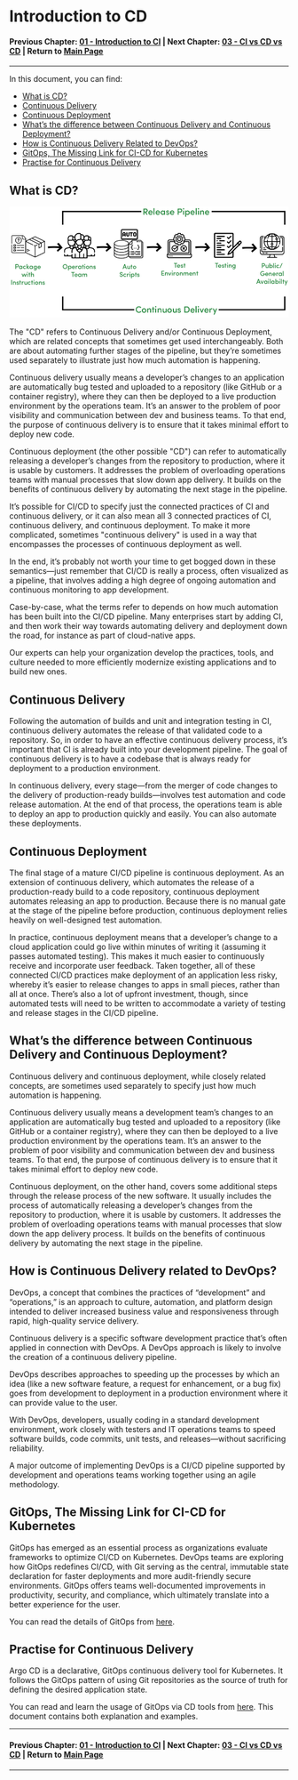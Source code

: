 # Introduction to CD

#### Previous Chapter: [01 - Introduction to CI](ch01-introduction-to-ci.md) | Next Chapter: [03 - CI vs CD vs CD](ch03-ci-vs-cd-vs-cd.md) | Return to [Main Page](README.md)
---

In this document, you can find:

- [What is CD?](#what-is-cd)
- [Continuous Delivery](#continuous-delivery)
- [Continuous Deployment](#continuous-deployment)
- [What’s the difference between Continuous Delivery and Continuous Deployment?](#what-is-cd)
- [How is Continuous Delivery Related to DevOps?](#how-is-continuous-delivery-related-to-devops)
- [GitOps, The Missing Link for CI-CD for Kubernetes](#gitops-the-missing-link-for-ci-cd-for-kubernetes)
- [Practise for Continuous Delivery](#practise-for-continuous-delivery)

## What is CD?

![](images/CD-surecleri/image-1.png)

The "CD" refers to Continuous Delivery and/or Continuous Deployment, which are related concepts that sometimes get used interchangeably. Both are about automating further stages of the pipeline, but they’re sometimes used separately to illustrate just how much automation is happening.

Continuous delivery usually means a developer’s changes to an application are automatically bug tested and uploaded to a repository (like GitHub or a container registry), where they can then be deployed to a live production environment by the operations team. It’s an answer to the problem of poor visibility and communication between dev and business teams. To that end, the purpose of continuous delivery is to ensure that it takes minimal effort to deploy new code.

Continuous deployment (the other possible "CD") can refer to automatically releasing a developer’s changes from the repository to production, where it is usable by customers. It addresses the problem of overloading operations teams with manual processes that slow down app delivery. It builds on the benefits of continuous delivery by automating the next stage in the pipeline.

It’s possible for CI/CD to specify just the connected practices of CI and continuous delivery, or it can also mean all 3 connected practices of CI, continuous delivery, and continuous deployment. To make it more complicated, sometimes "continuous delivery" is used in a way that encompasses the processes of continuous deployment as well.

In the end, it’s probably not worth your time to get bogged down in these semantics—just remember that CI/CD is really a process, often visualized as a pipeline, that involves adding a high degree of ongoing automation and continuous monitoring to app development.

Case-by-case, what the terms refer to depends on how much automation has been built into the CI/CD pipeline. Many enterprises start by adding CI, and then work their way towards automating delivery and deployment down the road, for instance as part of cloud-native apps.

Our experts can help your organization develop the practices, tools, and culture needed to more efficiently modernize existing applications and to build new ones.

## Continuous Delivery

Following the automation of builds and unit and integration testing in CI, continuous delivery automates the release of that validated code to a repository. So, in order to have an effective continuous delivery process, it’s important that CI is already built into your development pipeline. The goal of continuous delivery is to have a codebase that is always ready for deployment to a production environment.

In continuous delivery, every stage—from the merger of code changes to the delivery of production-ready builds—involves test automation and code release automation. At the end of that process, the operations team is able to deploy an app to production quickly and easily.
You can also automate these deployments.

## Continuous Deployment

The final stage of a mature CI/CD pipeline is continuous deployment. As an extension of continuous delivery, which automates the release of a production-ready build to a code repository, continuous deployment automates releasing an app to production. Because there is no manual gate at the stage of the pipeline before production, continuous deployment relies heavily on well-designed test automation.

In practice, continuous deployment means that a developer’s change to a cloud application could go live within minutes of writing it (assuming it passes automated testing). This makes it much easier to continuously receive and incorporate user feedback. Taken together, all of these connected CI/CD practices make deployment of an application less risky, whereby it’s easier to release changes to apps in small pieces, rather than all at once. There’s also a lot of upfront investment, though, since automated tests will need to be written to accommodate a variety of testing and release stages in the CI/CD pipeline.

## What’s the difference between Continuous Delivery and Continuous Deployment?

Continuous delivery and continuous deployment, while closely related concepts, are sometimes used separately to specify just how much automation is happening.

Continuous delivery usually means a development team’s changes to an application are automatically bug tested and uploaded to a repository (like GitHub or a container registry), where they can then be deployed to a live production environment by the operations team. It’s an answer to the problem of poor visibility and communication between dev and business teams. To that end, the purpose of continuous delivery is to ensure that it takes minimal effort to deploy new code.

Continuous deployment, on the other hand, covers some additional steps through the release process of the new software. It usually includes the process of automatically releasing a developer’s changes from the repository to production, where it is usable by customers. It addresses the problem of overloading operations teams with manual processes that slow down the app delivery process. It builds on the benefits of continuous delivery by automating the next stage in the pipeline.

## How is Continuous Delivery related to DevOps?

DevOps, a concept that combines the practices of “development” and “operations,” is an approach to culture, automation, and platform design intended to deliver increased business value and responsiveness through rapid, high-quality service delivery.

Continuous delivery is a specific software development practice that’s often applied in connection with DevOps. A DevOps approach is likely to involve the creation of a continuous delivery pipeline.

DevOps describes approaches to speeding up the processes by which an idea (like a new software feature, a request for enhancement, or a bug fix) goes from development to deployment in a production environment where it can provide value to the user.

With DevOps, developers, usually coding in a standard development environment, work closely with testers and IT operations teams to speed software builds, code commits, unit tests, and releases—without sacrificing reliability.

A major outcome of implementing DevOps is a CI/CD pipeline supported by development and operations teams working together using an agile methodology.

## GitOps, The Missing Link for CI-CD for Kubernetes

GitOps has emerged as an essential process as organizations evaluate frameworks to optimize CI/CD on Kubernetes. DevOps teams are exploring how GitOps redefines CI/CD, with Git serving as the central, immutable state declaration for faster deployments and more audit-friendly secure environments. GitOps offers teams well-documented improvements in productivity, security, and compliance, which ultimately translate into a better experience for the user.

You can read the details of GitOps from [here](ch08-gitops.md).

## Practise for Continuous Delivery

Argo CD is a declarative, GitOps continuous delivery tool for Kubernetes. It follows the GitOps pattern of using Git repositories as the source of truth for defining the desired application state.

You can read and learn the usage of GitOps via CD tools from [here](ch09-argocd-introduction.md). This document contains both explanation and examples.

---
#### Previous Chapter: [01 - Introduction to CI](ch01-introduction-to-ci.md) | Next Chapter: [03 - CI vs CD vs CD](ch03-ci-vs-cd-vs-cd.md) | Return to [Main Page](README.md)
---
